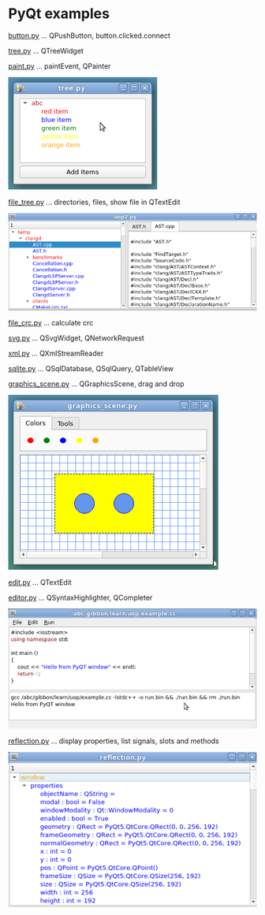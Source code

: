 PyQt examples
=============

[button.py](simple/button.py) ... QPushButton, button.clicked.connect

[tree.py](simple/tree.py) ... QTreeWidget

[paint.py](simple/paint.py) ... paintEvent, QPainter

![tree.png](pictures/tree.png)

[file_tree.py](simple/file_tree.py) ... directories, files, show file in QTextEdit

![pictures/file_tree.png](pictures/file_tree.png)

[file_crc.py](simple/file_crc.py) ... calculate crc

[svg.py](simple/svg.py) ... QSvgWidget, QNetworkRequest

[xml.py](simple/xml.py) ... QXmlStreamReader

[sqlite.py](simple/sqlitel.py) ... QSqlDatabase, QSqlQuery, QTableView

[graphics_scene.py](simple/graphics_scene.py ) ... QGraphicsScene, drag and drop

![pictures/graphics_scene.png](pictures/graphics_scene.png)

[edit.py](editor/editor.py ) ... QTextEdit

[editor.py](editor/editor.py ) ... QSyntaxHighlighter, QCompleter

![pictures/editor.png](pictures/editor.png)

[reflection.py](reflection/reflection.py ) ... display properties, list signals, slots and methods

![pictures/reflection.png](pictures/reflection.png)

```python
```
